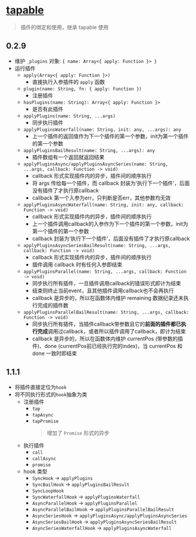 # [tapable](https://github.com/webpack/tapable)

> 插件的绑定和使用，继承 tapable 使用

## 0.2.9
- 维护 `_plugins` 对象: `{ name: Array<{ apply: Function }> }`
- 运行插件
    - `apply(Array<{ apply: Function }>)`
        - 直接执行入参插件的 `apply` 函数
    - `plugin(name: String, fn: { apply: Function })`
        - 注册插件
    - `hasPlugins(name: String): Array<{ apply: Function }>`
        - 是否有此插件
    - `applyPlugins(name: String, ...args)`
        - 同步执行插件
    - `applyPluginsWaterfall(name: String, init: any, ...args): any`
        - 上一个插件的返回值作为下一个插件的第一个参数，init为第一个插件的第一个参数
    - `applyPluginsBailResult(name: String, ...args): any`
        - 插件数组有一个返回就返回结果
    - `applyPluginsAsync/applyPluginsAsyncSeries(name: String, ...args, callback: Function -> void)`
        - callback 形式实现插件内的异步，插件间的顺序执行
        - 将 args 传给每一个插件，而 callback 封装为‘执行下一个插件’，后面没有插件了才执行原callback
        - callback 第一个入参为err，只判断是否err，其他参数均无效
    - `applyPluginsAsyncWaterfall(name: String, init: any, callback: Function -> void)`
        - callback 形式实现插件内的异步，插件间的顺序执行
        - 上一个插件调用callback的入参作为下一个插件的第一个参数，init为第一个插件的第一个参数
        - callback 封装为‘执行下一个插件’，后面没有插件了才执行原callback
    - `applyPluginsAsyncSeriesBailResult(name: String, ...args, callback: Function -> void)`
        - callback 形式实现插件内的异步，插件间的顺序执行
        - 插件调用 callback 时有任何入参即结束
    - `applyPluginsParallel(name: String, ...args, callback: Function -> void)`
        - 同步执行所有插件，一旦插件调用callback的错误形式即计为结束
        - 结束则终止当前event，且其他插件调用callback也不会再执行
        - callback 是异步的，所以在函数体内维护 remaining 数据纪录还未执行完成的插件数
    - `applyPluginsParallelBailResult(name: String, ...args, callback: Function -> void)`
        - 同步执行所有插件，当插件callback带参数且它的**前面的插件都已执行完成**调用过callback，或者所以插件调用了callback，即计为结束
        - callback 是异步的，所以在函数体内维护 currentPos (带参数的插件)、done (currentPos前已经执行完的index)，当 currentPos 和 done 一致时即结束

## 1.1.1
- 将插件直接定位为`hook`
- 将不同执行形式的`hook`抽象为类
    - 注册插件
        - `tap`
        - `tapAsync`
        - `tapPromise`
            > 增加了 `Promise` 形式的异步
    - 执行插件
        - `call`
        - `callAsync`
        - `promise`
    - hook 类型
        - `SyncHook` -> `applyPlugins`
        - `SyncBailHook` -> `applyPluginsBailResult`
        - `SyncLoopHook`
        - `SyncWaterfallHook` -> `applyPluginsWaterfall`
        - `AsyncParallelHook` -> `applyPluginsParallel`
        - `AsyncParallelBailHook` -> `applyPluginsParallelBailResult`
        - `AsyncSeriesHook` -> `applyPluginsAsync/applyPluginsAsyncSeries`
        - `AsyncSeriesBailHook` -> `applyPluginsAsyncSeriesBailResult`
        - `AsyncSeriesWaterfallHook` -> `applyPluginsAsyncWaterfall`
